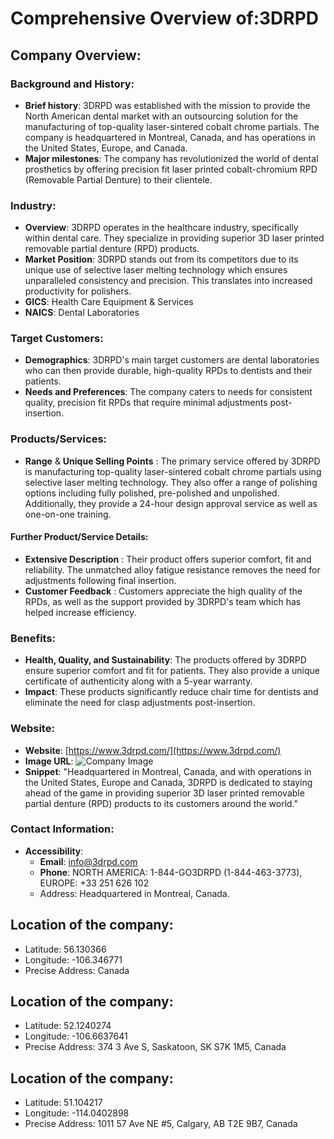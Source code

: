 # Comprehensive Overview of:3DRPD

## Company Overview:

### Background and History:
- **Brief history**: 3DRPD was established with the mission to provide the North American dental market with an outsourcing solution for the manufacturing of top-quality laser-sintered cobalt chrome partials. The company is headquartered in Montreal, Canada, and has operations in the United States, Europe, and Canada.
- **Major milestones**: The company has revolutionized the world of dental prosthetics by offering precision fit laser printed cobalt-chromium RPD (Removable Partial Denture) to their clientele.

### Industry:
- **Overview**: 3DRPD operates in the healthcare industry, specifically within dental care. They specialize in providing superior 3D laser printed removable partial denture (RPD) products.
- **Market Position**: 3DRPD stands out from its competitors due to its unique use of selective laser melting technology which ensures unparalleled consistency and precision. This translates into increased productivity for polishers.
- **GICS**: Health Care Equipment & Services
- **NAICS**: Dental Laboratories

### Target Customers:
- **Demographics**: 3DRPD's main target customers are dental laboratories who can then provide durable, high-quality RPDs to dentists and their patients.
- **Needs and Preferences**: The company caters to needs for consistent quality, precision fit RPDs that require minimal adjustments post-insertion.

### Products/Services:
- **Range** & **Unique Selling Points** : The primary service offered by 3DRPD is manufacturing top-quality laser-sintered cobalt chrome partials using selective laser melting technology. They also offer a range of polishing options including fully polished, pre-polished and unpolished. Additionally, they provide a 24-hour design approval service as well as one-on-one training.

#### Further Product/Service Details:
- **Extensive Description** : Their product offers superior comfort, fit and reliability. The unmatched alloy fatigue resistance removes the need for adjustments following final insertion.
- **Customer Feedback** : Customers appreciate the high quality of the RPDs, as well as the support provided by 3DRPD's team which has helped increase efficiency.

### Benefits:
- **Health, Quality, and Sustainability**: The products offered by 3DRPD ensure superior comfort and fit for patients. They also provide a unique certificate of authenticity along with a 5-year warranty.
- **Impact**: These products significantly reduce chair time for dentists and eliminate the need for clasp adjustments post-insertion.

### Website:
- **Website**: [https://www.3drpd.com/](https://www.3drpd.com/)
- **Image URL**: ![Company Image](https://www.3drpd.com/wp-content/uploads/2017/11/logo.png)
- **Snippet**: "Headquartered in Montreal, Canada, and with operations in the United States, Europe and Canada, 3DRPD is dedicated to staying ahead of the game in providing superior 3D laser printed removable partial denture (RPD) products to its customers around the world."

### Contact Information:
- **Accessibility**:
   - **Email**: info@3drpd.com
   - **Phone**: NORTH AMERICA: 1-844-GO3DRPD (1-844-463-3773), EUROPE: +33 251 626 102
   - Address: Headquartered in Montreal, Canada.
   

## Location of the company:
- Latitude: 56.130366
- Longitude: -106.346771
- Precise Address: Canada

## Location of the company:
- Latitude: 52.1240274
- Longitude: -106.6637641
- Precise Address: 374 3 Ave S, Saskatoon, SK S7K 1M5, Canada

## Location of the company:
- Latitude: 51.104217
- Longitude: -114.0402898
- Precise Address: 1011 57 Ave NE #5, Calgary, AB T2E 9B7, Canada
